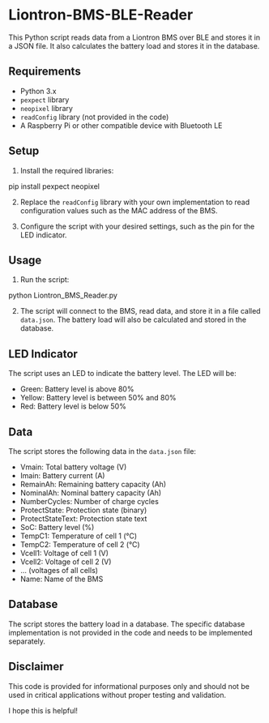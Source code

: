 # Liontron-BMS-BLE-Reader

This Python script reads data from a Liontron BMS over BLE and stores it in a JSON file. It also calculates the battery load and stores it in the database.

## Requirements

* Python 3.x
* `pexpect` library
* `neopixel` library
* `readConfig` library (not provided in the code)
* A Raspberry Pi or other compatible device with Bluetooth LE

## Setup

1. Install the required libraries:


pip install pexpect neopixel


2. Replace the `readConfig` library with your own implementation to read configuration values such as the MAC address of the BMS.

3. Configure the script with your desired settings, such as the pin for the LED indicator.

## Usage

1. Run the script:

python Liontron_BMS_Reader.py


2. The script will connect to the BMS, read data, and store it in a file called `data.json`. The battery load will also be calculated and stored in the database.

## LED Indicator

The script uses an LED to indicate the battery level. The LED will be:

* Green: Battery level is above 80%
* Yellow: Battery level is between 50% and 80%
* Red: Battery level is below 50%

## Data

The script stores the following data in the `data.json` file:

* Vmain: Total battery voltage (V)
* Imain: Battery current (A)
* RemainAh: Remaining battery capacity (Ah)
* NominalAh: Nominal battery capacity (Ah)
* NumberCycles: Number of charge cycles
* ProtectState: Protection state (binary)
* ProtectStateText: Protection state text
* SoC: Battery level (%)
* TempC1: Temperature of cell 1 (°C)
* TempC2: Temperature of cell 2 (°C)
* Vcell1: Voltage of cell 1 (V)
* Vcell2: Voltage of cell 2 (V)
* ... (voltages of all cells)
* Name: Name of the BMS

## Database

The script stores the battery load in a database. The specific database implementation is not provided in the code and needs to be implemented separately.

## Disclaimer

This code is provided for informational purposes only and should not be used in critical applications without proper testing and validation.


I hope this is helpful!
